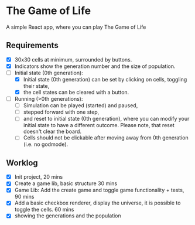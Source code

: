 # The Game of Life

A simple React app, where you can play The Game of Life

## Requirements

- [x] 30x30 cells at minimum, surrounded by buttons.
- [x] Indicators show the generation number and the size of population.
- [ ] Initial state (0th generation):
  - [x] Initial state (0th generation) can be set by clicking on cells, toggling their state,
  - [x] the cell states can be cleared with a button.
- [ ] Running (>0th generations):
  - [ ] Simulation can be played (started) and paused,
  - [ ] stepped forward with one step,
  - [ ] and reset to initial state (0th generation), where you can modify your initial state to have a different outcome. Please note, that reset doesn't clear the board.
  - [ ] Cells should not be clickable after moving away from 0th generation (i.e. no godmode).

## Worklog

- [x] Init project, 20 mins
- [x] Create a game lib, basic structure 30 mins
- [x] Game Lib: Add the create game and toggle game functionality + tests, 90 mins
- [x] Add a basic checkbox renderer, display the universe, it is possible
      to toggle the cells. 60 mins
- [x] showing the generations and the population